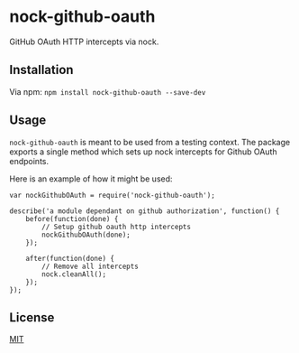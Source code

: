 # nock-github-oauth
GitHub OAuth HTTP intercepts via nock.

## Installation
Via npm: `npm install nock-github-oauth --save-dev`

## Usage
`nock-github-oauth` is meant to be used from a testing context. The package exports a single
method which sets up nock intercepts for Github OAuth endpoints.

Here is an example of how it might be used:
```
var nockGithubOAuth = require('nock-github-oauth');

describe('a module dependant on github authorization', function() {
	before(function(done) {
		// Setup github oauth http intercepts
		nockGithubOAuth(done);
	});

	after(function(done) {
		// Remove all intercepts
		nock.cleanAll();
	});
});
```

## License
[MIT](https://github.com/rsandor/nock-github-oauth/blob/master/LICENSE)
